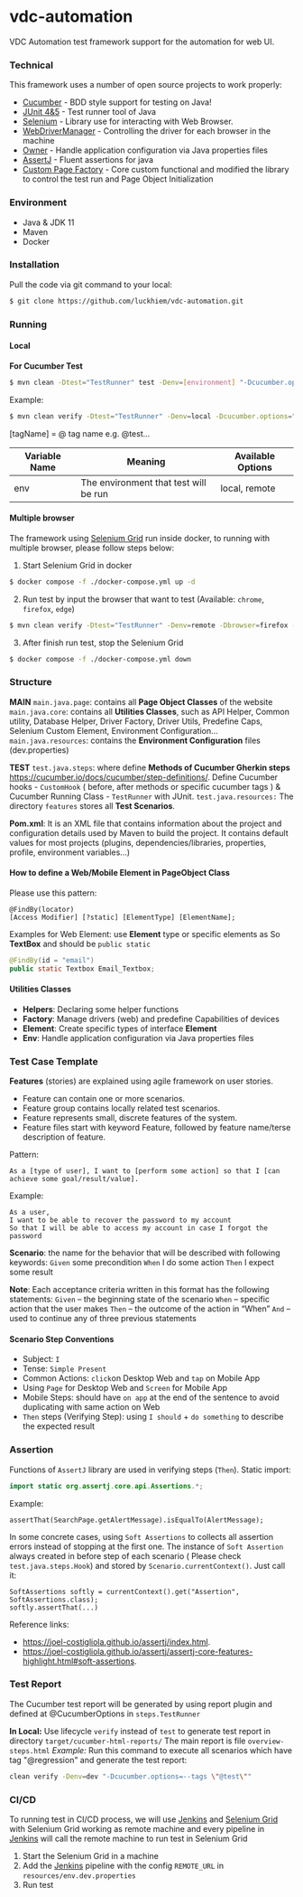 # vdc-automation

VDC Automation test framework support for the automation for web UI.

### Technical

This framework uses a number of open source projects to work properly:

* [Cucumber] - BDD style support for testing on Java!
* [JUnit 4&5] - Test runner tool of Java
* [Selenium] - Library use for interacting with Web Browser.
* [WebDriverManager] - Controlling the driver for each browser in the machine
* [Owner] - Handle application configuration via Java properties files
* [AssertJ] - Fluent assertions for java
* [Custom Page Factory] - Core custom functional and modified the library to control the test run
  and Page Object Initialization

### Environment

* Java & JDK 11
* Maven
* Docker

### Installation

Pull the code via git command to your local:

```sh
$ git clone https://github.com/luckhiem/vdc-automation.git
```

### Running

#### Local

**For Cucumber Test**

```sh
$ mvn clean -Dtest="TestRunner" test -Denv=[environment] "-Dcucumber.options=--tags \"[tagName]\"" 
```

Example:

```sh
$ mvn clean verify -Dtest="TestRunner" -Denv=local -Dcucumber.options="--tags @test" test
```

[tagName] = @ tag name e.g. @test...

| Variable Name | Meaning                                                        | Available Options               |
|---------------|----------------------------------------------------------------|--------------------------       |
| env           | The environment that test will be run                          | local, remote                   |

#### Multiple browser

The framework using [Selenium Grid] run inside docker, to running with multiple browser, please
follow steps below:

1. Start Selenium Grid in docker

```sh
$ docker compose -f ./docker-compose.yml up -d
```

2. Run test by input the browser that want to test (Available: `chrome`, `firefox`, `edge`)

```sh
$ mvn clean verify -Dtest="TestRunner" -Denv=remote -Dbrowser=firefox -Dcucumber.options="--tags @test" test
```

3. After finish run test, stop the Selenium Grid

```sh
$ docker compose -f ./docker-compose.yml down
```

### Structure

**MAIN**
`main.java.page`: contains all **Page Object Classes** of the website
`main.java.core`: contains all **Utilities Classes**, such as API Helper, Common utility, Database
Helper, Driver Factory, Driver Utils, Predefine Caps, Selenium Custom Element, Environment
Configuration...
`main.java.resources`: contains the **Environment Configuration** files (dev.properties)

**TEST**
`test.java.steps`: where define **Methods of Cucumber Gherkin
steps** https://cucumber.io/docs/cucumber/step-definitions/. Define Cucumber hooks - `CustomHook` (
before, after methods or specific cucumber tags ) & Cucumber Running Class - `TestRunner` with
JUnit.
`test.java.resources:` The directory `features` stores all **Test Scenarios**.

**Pom.xml**: It is an XML file that contains information about the project and configuration details
used by Maven to build the project. It contains default values for most projects (plugins,
dependencies/libraries, properties, profile, environment variables...)

#### How to define a Web/Mobile Element in PageObject Class

Please use this pattern:

```
@FindBy(locator)
[Access Modifier] [?static] [ElementType] [ElementName];
```

Examples for Web Element: use **Element** type or specific elements as So **TextBox** and should
be `public static`

```java
@FindBy(id = "email")
public static Textbox Email_Textbox;
```

#### Utilities Classes

- **Helpers**: Declaring some helper functions
- **Factory**: Manage drivers (web) and predefine Capabilities of devices
- **Element**: Create specific types of interface **Element**
- **Env**: Handle application configuration via Java properties files

### Test Case Template

**Features** (stories) are explained using agile framework on user stories.

- Feature can contain one or more scenarios.
- Feature group contains locally related test scenarios.
- Feature represents small, discrete features of the system.
- Feature files start with keyword Feature, followed by feature name/terse description of feature.

Pattern:

 ```Gherkin
As a [type of user], I want to [perform some action] so that I [can achieve some goal/result/value].
 ```

Example:

```Gherkin
As a user,
I want to be able to recover the password to my account
So that I will be able to access my account in case I forgot the password
```

**Scenario**: the name for the behavior that will be described with following keywords:
`Given` some precondition
`When` I do some action
`Then` I expect some result

**Note**: Each acceptance criteria written in this format has the following statements:
`Given` – the beginning state of the scenario
`When` – specific action that the user makes
`Then` – the outcome of the action in “When”
`And` – used to continue any of three previous statements

#### Scenario Step Conventions

- Subject: `I`
- Tense: `Simple Present`
- Common Actions: `click`on Desktop Web and `tap` on Mobile App
- Using `Page` for Desktop Web and `Screen` for Mobile App
- Mobile Steps: should have `on app` at the end of the sentence to avoid duplicating with same
  action on Web
- `Then` steps (Verifying Step):  using `I should` +  `do something` to describe the expected result

### Assertion

Functions of `AssertJ` library are used in verifying steps (`Then`). Static import:

```java
import static org.assertj.core.api.Assertions.*;
```

Example:

```
assertThat(SearchPage.getAlertMessage).isEqualTo(AlertMessage);
```

In some concrete cases, using `Soft Assertions` to collects all assertion errors instead of stopping
at the first one. The instance of `Soft Assertion` always created in before step of each scenario (
Please check `test.java.steps.Hook`) and stored
by `Scenario.currentContext()`. Just call it:

```
SoftAssertions softly = currentContext().get("Assertion", SoftAssertions.class);
softly.assertThat(...)
```

Reference links:

+ https://joel-costigliola.github.io/assertj/index.html.
+ https://joel-costigliola.github.io/assertj/assertj-core-features-highlight.html#soft-assertions.

### Test Report

The Cucumber test report will be generated by using report plugin and defined at @CucumberOptions
in `steps.TestRunner`

**In Local:**
Use lifecycle `verify` instead of `test` to generate test report in
directory `target/cucumber-html-reports/`
The main report is file `overview-steps.html`
*Example:* Run this command to execute all scenarios which have tag "@regression" and generate the
test report:

```sh
clean verify -Denv=dev "-Dcucumber.options=--tags \"@test\""
```

### CI/CD

To running test in CI/CD process, we will use [Jenkins] and [Selenium Grid] with Selenium Grid
working as remote machine and every pipeline in [Jenkins] will call the remote machine to run test
in Selenium Grid

1. Start the Selenium Grid in a machine
2. Add the [Jenkins] pipeline with the config `REMOTE_URL` in `resources/env.dev.properties`
3. Run test

[//]: # (These are reference links used in the body of this note and get stripped out when the markdown processor does its job. There is no need to format nicely because it shouldn't be seen. Thanks SO - http://stackoverflow.com/questions/4823468/store-comments-in-markdown-syntax)

[Selenium]: <https://selenium.dev/r>

[Jenkins]:<https://www.jenkins.io/>

[Selenium Grid]:  <https://github.com/SeleniumHQ/docker-selenium>

[Appium]: <http://appium.io/>

[WebDriverManager]: <https://github.com/bonigarcia/webdrivermanager>

[Owner]: <http://owner.aeonbits.org/docs/welcome/>

[AssertJ]: <https://joel-costigliola.github.io/assertj/>

[Custom Page Factory]: <https://github.com/selenium34/custom-page-factory/blob/master/src/main/java/com/example/CustomFieldDecorator.java>

[Cucumber]: <https://cucumber.io/>

[JUnit 4&5]: <https://junit.org/>